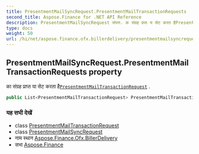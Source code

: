 ```yaml
---
title: PresentmentMailSyncRequest.PresentmentMailTransactionRequests
second_title: Aspose.Finance for .NET API Reference
description: PresentmentMailSyncRequest संपत्त. क संग्रह प्रप्त य सेट करत हैPresentmentMailTransactionRequest .
type: docs
weight: 50
url: /hi/net/aspose.finance.ofx.billerdelivery/presentmentmailsyncrequest/presentmentmailtransactionrequests/
---
```

## PresentmentMailSyncRequest.PresentmentMailTransactionRequests property

का संग्रह प्राप्त या सेट करता है[`PresentmentMailTransactionRequest`](../../presentmentmailtransactionrequest/) .

```csharp
public List<PresentmentMailTransactionRequest> PresentmentMailTransactionRequests { get; set; }
```

### यह सभी देखें

* class [PresentmentMailTransactionRequest](../../presentmentmailtransactionrequest/)
* class [PresentmentMailSyncRequest](../)
* नाम स्थान [Aspose.Finance.Ofx.BillerDelivery](../../presentmentmailsyncrequest/)
* सभा [Aspose.Finance](../../../)


